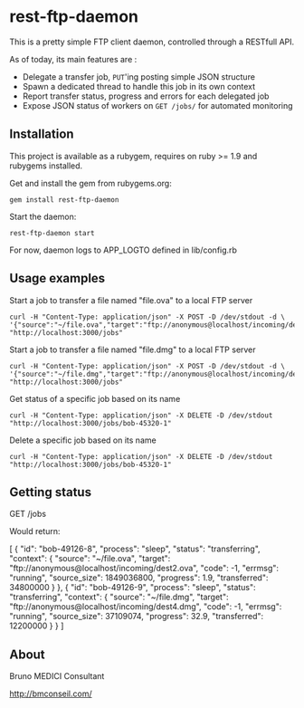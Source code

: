 rest-ftp-daemon
====================================================================================

This is a pretty simple FTP client daemon, controlled through a RESTfull API.

As of today, its main features are :

* Delegate a transfer job, ```PUT```'ing posting simple JSON structure
* Spawn a dedicated thread to handle this job in its own context
* Report transfer status, progress and errors for each delegated job
* Expose JSON status of workers on ```GET /jobs/``` for automated monitoring


Installation
------------------------------------------------------------------------------------

This project is available as a rubygem, requires on ruby >= 1.9 and rubygems installed.

Get and install the gem from rubygems.org:

```
gem install rest-ftp-daemon
```

Start the daemon:

```
rest-ftp-daemon start
```

For now, daemon logs to APP_LOGTO defined in lib/config.rb


Usage examples
------------------------------------------------------------------------------------

Start a job to transfer a file named "file.ova" to a local FTP server

```
curl -H "Content-Type: application/json" -X POST -D /dev/stdout -d \
'{"source":"~/file.ova","target":"ftp://anonymous@localhost/incoming/dest2.ova"}' "http://localhost:3000/jobs"
```

Start a job to transfer a file named "file.dmg" to a local FTP server

```
curl -H "Content-Type: application/json" -X POST -D /dev/stdout -d \
'{"source":"~/file.dmg","target":"ftp://anonymous@localhost/incoming/dest4.dmg"}' "http://localhost:3000/jobs"
```

Get status of a specific job based on its name

```
curl -H "Content-Type: application/json" -X DELETE -D /dev/stdout "http://localhost:3000/jobs/bob-45320-1"
```

Delete a specific job based on its name

```
curl -H "Content-Type: application/json" -X DELETE -D /dev/stdout "http://localhost:3000/jobs/bob-45320-1"
```


Getting status
------------------------------------------------------------------------------------

  GET /jobs

Would return:

  [
    {
      "id": "bob-49126-8",
      "process": "sleep",
      "status": "transferring",
      "context": {
        "source": "~\/file.ova",
        "target": "ftp:\/\/anonymous@localhost\/incoming\/dest2.ova",
        "code": -1,
        "errmsg": "running",
        "source_size": 1849036800,
        "progress": 1.9,
        "transferred": 34800000
      }
    },
    {
      "id": "bob-49126-9",
      "process": "sleep",
      "status": "transferring",
      "context": {
        "source": "~\/file.dmg",
        "target": "ftp:\/\/anonymous@localhost\/incoming\/dest4.dmg",
        "code": -1,
        "errmsg": "running",
        "source_size": 37109074,
        "progress": 32.9,
        "transferred": 12200000
      }
    }
  ]



About
------------------------------------------------------------------------------------

Bruno MEDICI Consultant

http://bmconseil.com/
